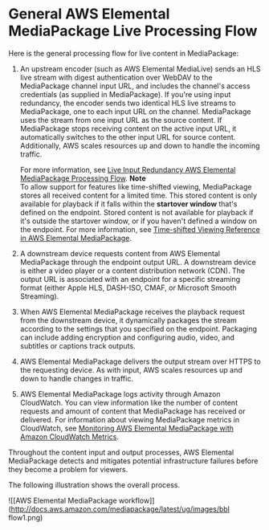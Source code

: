 # General AWS Elemental MediaPackage Live Processing Flow<a name="what-is-flow-gen"></a>

Here is the general processing flow for live content in MediaPackage:

1. An upstream encoder \(such as AWS Elemental MediaLive\) sends an HLS live stream with digest authentication over WebDAV to the MediaPackage channel input URL, and includes the channel's access credentials \(as supplied in MediaPackage\)\. If you're using input redundancy, the encoder sends two identical HLS live streams to MediaPackage, one to each input URL on the channel\. MediaPackage uses the stream from one input URL as the source content\. If MediaPackage stops receiving content on the active input URL, it automatically switches to the other input URL for source content\. Additionally, AWS scales resources up and down to handle the incoming traffic\.

   For more information, see [Live Input Redundancy AWS Elemental MediaPackage Processing Flow](what-is-flow-ir.md)\.
**Note**  
To allow support for features like time\-shifted viewing, MediaPackage stores all received content for a limited time\. This stored content is only available for playback if it falls within the **startover window** that's defined on the endpoint\. Stored content is not available for playback if it's outside the startover window, or if you haven't defined a window on the endpoint\. For more information, see [Time\-shifted Viewing Reference in AWS Elemental MediaPackage](time-shifted.md)\.

1. A downstream device requests content from AWS Elemental MediaPackage through the endpoint output URL\. A downstream device is either a video player or a content distribution network \(CDN\)\. The output URL is associated with an endpoint for a specific streaming format \(either Apple HLS, DASH\-ISO, CMAF, or Microsoft Smooth Streaming\)\.

1. When AWS Elemental MediaPackage receives the playback request from the downstream device, it dynamically packages the stream according to the settings that you specified on the endpoint\. Packaging can include adding encryption and configuring audio, video, and subtitles or captions track outputs\.

1. AWS Elemental MediaPackage delivers the output stream over HTTPS to the requesting device\. As with input, AWS scales resources up and down to handle changes in traffic\.

1. AWS Elemental MediaPackage logs activity through Amazon CloudWatch\. You can view information like the number of content requests and amount of content that MediaPackage has received or delivered\. For information about viewing MediaPackage metrics in CloudWatch, see [Monitoring AWS Elemental MediaPackage with Amazon CloudWatch Metrics](monitoring-cloudwatch.md)\.

Throughout the content input and output processes, AWS Elemental MediaPackage detects and mitigates potential infrastructure failures before they become a problem for viewers\. 

The following illustration shows the overall process\.

![\[AWS Elemental MediaPackage workflow\]](http://docs.aws.amazon.com/mediapackage/latest/ug/images/bbl flow1.png)